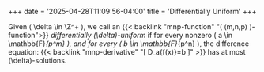+++
date = '2025-04-28T11:09:56-04:00'
title = 'Differentially Uniform'
+++

Given \( \delta \in \Z^+ \), we call an {{< backlink "mnp-function"
"\( (m,n,p) \)-function">}}
_differentially \(\delta\)-uniform_ if for every nonzero \( a \in
\mathbb{F}_{p^m} \), and for every \( b \in \mathbb{F}_{p^n} \), the
difference equation:
{{< backlink "mnp-derivative" "\[ D_a{f(x)}=b \]" >}}
has at most \(\delta\)-solutions.
